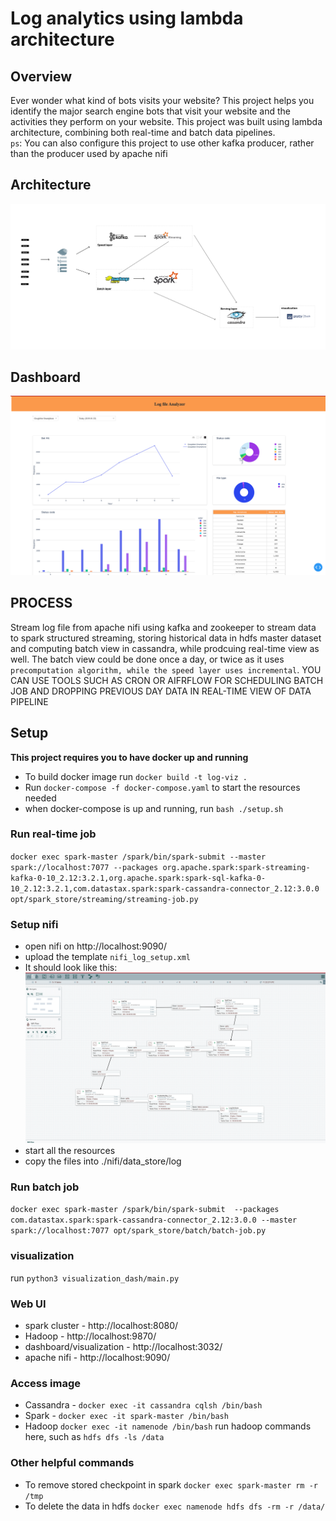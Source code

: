 # Log analytics using lambda architecture

## Overview
Ever wonder what kind of bots visits your website? This project helps you identify the major search engine bots that visit your website and the activities they perform on your website. This project was built using lambda architecture, combining both real-time and batch data pipelines. \
`ps`: You can also configure this project to use other kafka producer, rather than the producer used by apache nifi  

## Architecture
<img src="resources/log_analytics.png">

## Dashboard
<img src="resources/visual.png">

## PROCESS
Stream log file from apache nifi  using kafka and zookeeper to  stream data to spark structured streaming, storing historical data in hdfs master dataset and computing batch view in cassandra, while prodcuing real-time view as well. The batch view could be done once a day, or twice as it uses  `precomputation algorithm, while the speed layer uses incremental`. YOU CAN USE TOOLS SUCH AS CRON OR  AIFRFLOW FOR SCHEDULING BATCH JOB AND DROPPING PREVIOUS DAY DATA IN REAL-TIME VIEW OF DATA PIPELINE

## Setup
**This project requires you to have docker up and running**
- To build docker image run `docker build -t log-viz .`
- Run `docker-compose -f docker-compose.yaml` to start the resources needed
- when docker-compose is up and running, run `bash ./setup.sh`

### Run real-time job 
`docker exec spark-master /spark/bin/spark-submit --master spark://localhost:7077 --packages org.apache.spark:spark-streaming-kafka-0-10_2.12:3.2.1,org.apache.spark:spark-sql-kafka-0-10_2.12:3.2.1,com.datastax.spark:spark-cassandra-connector_2.12:3.0.0 opt/spark_store/streaming/streaming-job.py`

### Setup nifi
- open nifi on http://localhost:9090/
- upload the template `nifi_log_setup.xml`
- It should look like this: <img src="resources/nifi_overview.png">
- start all the resources
- copy the files into ./nifi/data_store/log
### Run batch job
`docker exec spark-master /spark/bin/spark-submit  --packages com.datastax.spark:spark-cassandra-connector_2.12:3.0.0 --master spark://localhost:7077 opt/spark_store/batch/batch-job.py`

### visualization
run `python3 visualization_dash/main.py`
### Web UI
- spark cluster - http://localhost:8080/
- Hadoop - http://localhost:9870/
- dashboard/visualization - http://localhost:3032/
- apache nifi - http://localhost:9090/

### Access image
- Cassandra - `docker exec -it cassandra cqlsh /bin/bash`
- Spark - `docker exec -it spark-master /bin/bash`
- Hadoop `docker exec -it namenode /bin/bash` run hadoop commands here, such as `hdfs dfs -ls /data`

### Other helpful commands
- To remove stored checkpoint in spark `docker exec spark-master rm -r /tmp`
- To delete the data in hdfs `docker exec namenode hdfs dfs -rm -r /data/`
